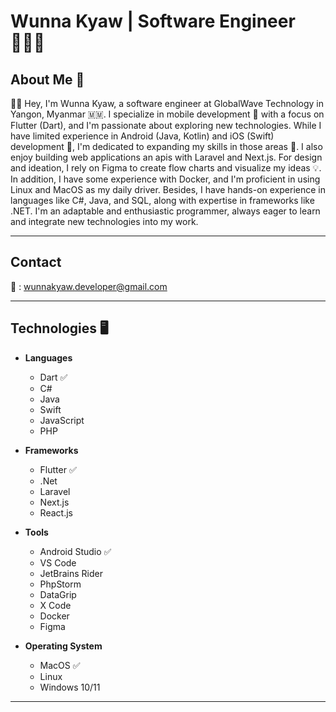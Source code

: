 # Wunna Kyaw | Software Engineer 👨🏻‍💻

## About Me 👤

👋🏻 Hey, I'm Wunna Kyaw, a software engineer at GlobalWave Technology in Yangon, Myanmar 🇲🇲. I specialize in mobile development 📱 with a focus on Flutter (Dart), and I'm passionate about exploring new technologies. While I have limited experience in Android (Java, Kotlin) and iOS (Swift) development 🙁, I'm dedicated to expanding my skills in those areas 💯. I also enjoy building web applications an apis with Laravel and Next.js. For design and ideation, I rely on Figma to create flow charts and visualize my ideas 💡. In addition, I have some experience with Docker, and I'm proficient in using Linux and MacOS as my daily driver. Besides, I have hands-on experience in languages like C#, Java, and SQL, along with expertise in frameworks like .NET. I'm an adaptable and enthusiastic programmer, always eager to learn and integrate new technologies into my work.

---
## Contact
📨     :   [wunnakyaw.developer@gmail.com](mailto:wunnakyaw.developer@gmail.com)

---

## Technologies 🖥️

- **Languages**
    - Dart ✅
    - C#
    - Java
    - Swift
    - JavaScript
    - PHP

- **Frameworks**
    - Flutter ✅
    - .Net
    - Laravel
    - Next.js
    - React.js
      
- **Tools**
    - Android Studio ✅
    - VS Code
    - JetBrains Rider
    - PhpStorm
    - DataGrip
    - X Code
    - Docker
    - Figma

- **Operating System**
    - MacOS ✅
    - Linux
    - Windows 10/11
---
